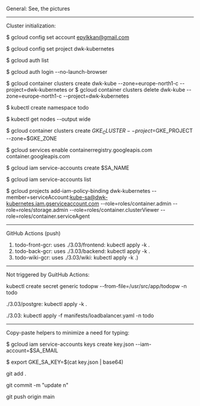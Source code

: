 General:  See, the pictures

--------------------

Cluster initialization:

$ gcloud config set account epylkkan@gmail.com

$ gcloud config set project dwk-kubernetes

$ gcloud auth list

$ gcloud auth login --no-launch-browser

$ gcloud container clusters create dwk-kube --zone=europe-north1-c --project=dwk-kubernetes
or
$ gcloud container clusters delete dwk-kube --zone=europe-north1-c --project=dwk-kubernetes

$ kubectl create namespace todo

$ kubectl get nodes --output wide

$ gcloud container clusters create $GKE_CLUSTER --project=$GKE_PROJECT --zone=$GKE_ZONE

$ gcloud services enable containerregistry.googleapis.com container.googleapis.com

$ gcloud iam service-accounts create $SA_NAME

$ gcloud iam service-accounts list

$ gcloud projects add-iam-policy-binding dwk-kubernetes --member=serviceAccount:kube-sa@dwk-kubernetes.iam.gserviceaccount.com --role=roles/container.admin --role=roles/storage.admin  --role=roles/container.clusterViewer  --role=roles/container.serviceAgent

--------------------

GitHub Actions (push)
1) todo-front-gcr: uses ./3.03/frontend:  kubectl apply -k .
2) todo-back-gcr:  uses ./3.03/backend:  kubectl apply -k .
3) todo-wiki-gcr:  uses ./3.03/wiki:  kubectl apply -k .)

--------------------

Not triggered by GuitHub Actions: 

kubectl create secret generic todopw --from-file=/usr/src/app/todopw -n todo

./3.03/postgre:  kubectl apply -k .

./3.03:  kubectl apply -f manifests/loadbalancer.yaml -n todo

--------------------

Copy-paste helpers to minimize a need for typing:

$ gcloud iam service-accounts keys create key.json --iam-account=$SA_EMAIL

$ export GKE_SA_KEY=$(cat key.json | base64)

git add .

git commit -m "update n"

git push origin main
